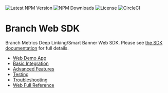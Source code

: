 ![Latest NPM Version](https://img.shields.io/npm/v/branch-sdk)
![NPM Downloads](https://img.shields.io/npm/dm/branch-sdk)
![License](https://img.shields.io/npm/l/branch-sdk)
![CircleCI](https://img.shields.io/circleci/build/github/BranchMetrics/web-branch-deep-linking-attribution)

[Web Demo App]: https://help.branch.io/developers-hub/docs/web-sdk-overview#section-web-demo-app
[Basic Integration]: https://help.branch.io/developers-hub/docs/web-basic-integration
[Advanced Features]: https://help.branch.io/developers-hub/docs/web-advanced-features
[Testing]: https://help.branch.io/developers-hub/docs/web-testing
[Troubleshooting]: https://help.branch.io/developers-hub/docs/web-troubleshooting
[Web Full Reference]: https://help.branch.io/developers-hub/docs/web-full-reference

# Branch Web SDK

Branch Metrics Deep Linking/Smart Banner Web SDK. Please see
[the SDK documentation](https://help.branch.io/developers-hub/docs/web-sdk-overview)
for full details.

- [Web Demo App]
- [Basic Integration]
- [Advanced Features]
- [Testing]
- [Troubleshooting]
- [Web Full Reference]
